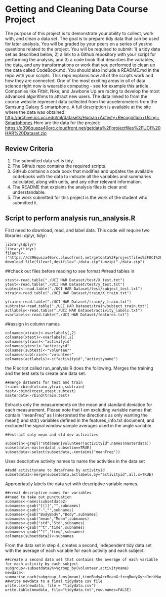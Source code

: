 # Getting and Cleaning Data Course Project

The purpose of this project is to demonstrate your ability to collect, work with, and clean a data set. The goal is to prepare tidy data that can be used for later analysis. You will be graded by your peers on a series of yes/no questions related to the project. You will be required to submit: 1) a tidy data set as described below, 2) a link to a Github repository with your script for performing the analysis, and 3) a code book that describes the variables, the data, and any transformations or work that you performed to clean up the data called CodeBook.md. You should also include a README.md in the repo with your scripts. This repo explains how all of the scripts work and how they are connected.
One of the most exciting areas in all of data science right now is wearable computing - see for example this article . Companies like Fitbit, Nike, and Jawbone Up are racing to develop the most advanced algorithms to attract new users. The data linked to from the course website represent data collected from the accelerometers from the Samsung Galaxy S smartphone. A full description is available at the site where the data was obtained:
http://archive.ics.uci.edu/ml/datasets/Human+Activity+Recognition+Using+Smartphones 
Here are the data for the project:
https://d396qusza40orc.cloudfront.net/getdata%2Fprojectfiles%2FUCI%20HAR%20Dataset.zip 


## Review Criteria

1.	The submitted data set is tidy. 
2.	The Github repo contains the required scripts.
3.	GitHub contains a code book that modifies and updates the available codebooks with the data to indicate all the variables and summaries calculated, along with units, and any other relevant information.
4.	The README that explains the analysis files is clear and understandable.
5.	The work submitted for this project is the work of the student who submitted it.


## Script to perform analysis run_analysis.R

First need to download, read, and label data.
This code will require two libraries: dplyr, tidyr:

```
library(dplyr)
library(tidyr)
fileurl<-("https://d396qusza40orc.cloudfront.net/getdata%2Fprojectfiles%2FUCI%20HAR%20Dataset.zip")
download.file(fileurl,destfile="./data.zip")unzip("./data.zip")
```
 ##check out files before reading to see format
##read tables in
```
xtest<-read.table("./UCI HAR Dataset/test/X_test.txt")
ytest<-read.table("./UCI HAR Dataset/test/y_test.txt")
subtest<-read.table("./UCI HAR Dataset/test/subject_test.txt")
xtrain<-read.table("./UCI HAR Dataset/train/X_train.txt")

ytrain<-read.table("./UCI HAR Dataset/train/y_train.txt")
subtrain<-read.table("./UCI HAR Dataset/train/subject_train.txt")
actlabels<-read.table("./UCI HAR Dataset/activity_labels.txt")
xvarlabels<-read.table("./UCI HAR Dataset/features.txt")
```
##assign in column names
```
colnames(xtrain)<-xvarlabels[,2]
colnames(xtest)<-xvarlabels[,2]
colnames(ytrain)<-"activityid"
colnames(ytest)<-"activityid"
colnames(subtest)<-"volunteer"
colnames(subtrain)<-"volunteer"
colnames(actlabels)<-c("activityid","activityname")

```


the R script called run_analysis.R does the following. 
Merges the training and the test sets to create one data set.
```
##merge datasets for test and train
train<-cbind(xtrain,ytrain,subtrain)
test<-cbind(xtest,ytest,subtest)
masterdata<-rbind(train,test)
```
Extracts only the measurements on the mean and standard deviation for each measurement.
Please note that I am excluding variable names that contain “meanFreq” as I interpreted the directions as only wanting the mean() and std() variables defined in the features_info.txt document, and excluded the signal window sample averages used in the angle variable.
```
##extract only mean and std dev activities

subsetin<-grepl("std|mean|volunteer|activityid",names(masterdata))
subsetdata<-masterdata[,subsetin==TRUE]
subsetdata<-select(subsetdata,-contains("meanFreq"))
```
Uses descriptive activity names to name the activities in the data set
```
##add activityname to dataframe by activityid
subsetdata2<-merge(subsetdata,actlabels,by="activityid",all.x=TRUE)
```
Appropriately labels the data set with descriptive variable names. 
```
##creat descriptive names for variables
##need to take out punctuation
subnames<-names(subsetdata2)
subnames<-gsub("[()]","",subnames)
subnames<-gsub("-","",subnames)
subnames<-gsub("BodyBody","Body",subnames)
subnames<-gsub("mean","Mean",subnames)
subnames<-gsub("std","Std",subnames)
subnames<-gsub("^t","time",subnames)
subnames<-gsub("^f","freq",subnames)
colnames(subsetdata2)<-subnames
```
From the data set in step 4, creates a second, independent tidy data set with the average of each variable for each activity and each subject.
```
##create a second data set that contains the average of each variable for each activity by each subject
subgroup<-subsetdata2%>%group_by(volunteer,activityname)
newdata<-summarise_each(subgroup,funs(mean),timeBodyAccMeanX:freqBodyGyroJerkMagStd)
##write newdata to a final tidydata csv file
write.csv(newdata, file = "tidydata.csv")
write.table(newdata, file="tidydata.txt",row.names=FALSE)
```

